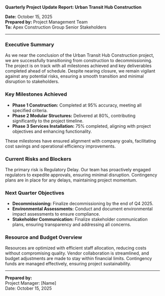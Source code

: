 

**Quarterly Project Update Report: Urban Transit Hub Construction**

**Date:** October 15, 2025  
**Prepared by:** Project Management Team  
**To:** Apex Construction Group Senior Stakeholders

---

### **Executive Summary**

As we near the conclusion of the Urban Transit Hub Construction project, we are successfully transitioning from construction to decommissioning. The project is on track with all milestones achieved and key deliverables completed ahead of schedule. Despite nearing closure, we remain vigilant against any potential risks, ensuring a smooth transition and minimal disruption to stakeholders.

### **Key Milestones Achieved**

- **Phase 1 Construction:** Completed at 95% accuracy, meeting all specified criteria.
- **Phase 2 Modular Structures:** Delivered at 80%, contributing significantly to the project timeline.
- **Phase 3 Services Installation:** 75% completed, aligning with project objectives and enhancing functionality.

These milestones have ensured alignment with company goals, facilitating cost savings and operational efficiency improvements.

### **Current Risks and Blockers**

The primary risk is Regulatory Delay. Our team has proactively engaged regulators to expedite approvals, ensuring minimal disruption. Contingency plans are in place for any delays, maintaining project momentum.

### **Next Quarter Objectives**

- **Decommissioning:** Finalize decommissioning by the end of Q4 2025.
- **Environmental Assessments:** Conduct and document environmental impact assessments to ensure compliance.
- **Stakeholder Communication:** Finalize stakeholder communication plans, ensuring transparency and addressing all concerns.

### **Resource and Budget Overview**

Resources are optimized with efficient staff allocation, reducing costs without compromising quality. Vendor collaboration is streamlined, and budget adjustments are made to stay within financial limits. Contingency funds are managed effectively, ensuring project sustainability.

---

**Prepared by:**  
Project Manager: [Name]  
Date: October 15, 2025
